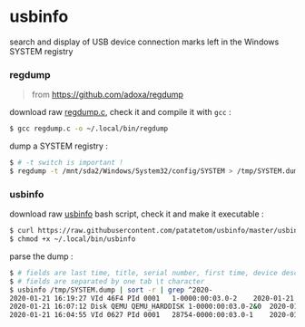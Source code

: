# usbinfo

search and display of USB device connection marks left in the Windows SYSTEM registry


### regdump

> from https://github.com/adoxa/regdump

download raw [regdump.c](https://raw.githubusercontent.com/patatetom/usbinfo/master/regdump.c), check it and compile it with `gcc` :

```bash
$ gcc regdump.c -o ~/.local/bin/regdump
```

dump a SYSTEM registry :

```bash
$ # -t switch is important !
$ regdump -t /mnt/sda2/Windows/System32/config/SYSTEM > /tmp/SYSTEM.dump
```


### usbinfo

download raw [usbinfo](https://raw.githubusercontent.com/patatetom/usbinfo/master/usbinfo) bash script, check it and make it executable :

```bash
$ curl https://raw.githubusercontent.com/patatetom/usbinfo/master/usbinfo > ~/.local/bin/usbinfo
$ chmod +x ~/.local/bin/usbinfo
```

parse the dump :

```bash
$ # fields are last time, title, serial number, first time, device description and friendly name
$ # fields are separated by one tab \t character
$ usbinfo /tmp/SYSTEM.dump | sort -r | grep ^2020-
2020-01-21 16:19:27	VId 46F4 PId 0001	1-0000:00:03.0-2	2020-01-21 16:07:12	USB Mass Storage Device
2020-01-21 16:07:12	Disk QEMU QEMU_HARDDISK	1-0000:00:03.0-2&0	2020-01-21 16:07:12	Disk drive	QEMU QEMU HARDDISK USB Device
2020-01-21 16:04:55	VId 0627 PId 0001	28754-0000:00:03.0-1	2020-01-21 15:02:00	USB Input Device
```
